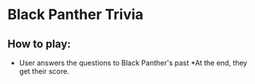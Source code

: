 # Black Panther Trivia

## How to play:

* User answers the questions to Black Panther's past
*At the end, they get their score.
